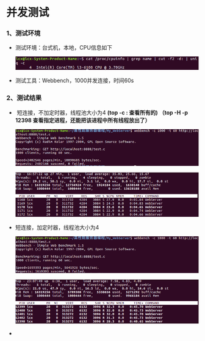 # 并发测试

### 1、测试环境

- 测试环境：台式机，本地，CPU信息如下

  ![电脑配置](./imgs/电脑配置.png)

- 测试工具：Webbench，1000并发连接，时间60s

### 2、测试结果

- ​	短连接，不加定时器，线程池大小为4 	**(top -c : 查看所有的) （top -H -p 12398 查看指定进程，还能把该进程中所有线程放出了）**

  ![WebbenchWithoutTime](./imgs/WebbenchWithoutTime.png)

  ![withoutTime](./imgs/withoutTime.png)

- 短连接，加定时器，线程池大小为4

  ![WebbenchWithTimer](./imgs/WebbenchWithTimer.png)

  ![withTimer](./imgs/withTimer.png)

- 

  
